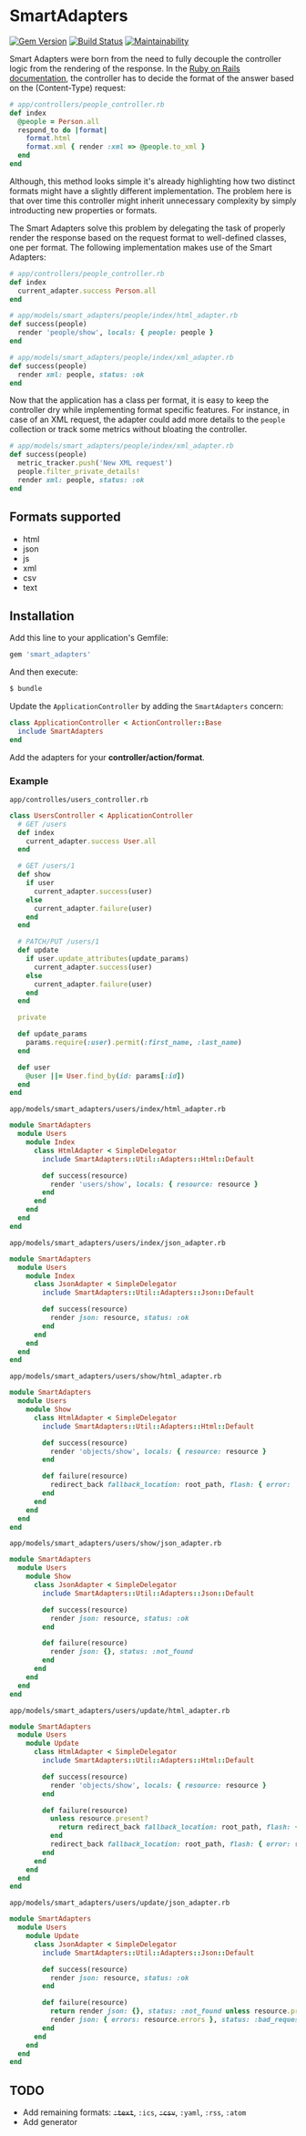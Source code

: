 # SmartAdapters

[![Gem Version](https://badge.fury.io/rb/smart_adapters.svg)](https://badge.fury.io/rb/smart_adapters) [![Build Status](https://travis-ci.org/andrearampin/smart_adapters.svg?branch=master)](https://travis-ci.org/andrearampin/smart_adapters) [![Maintainability](https://api.codeclimate.com/v1/badges/9d55d1d054401ab93a6e/maintainability)](https://codeclimate.com/github/andrearampin/smart_adapters/maintainability)

Smart Adapters were born from the need to fully decouple the controller logic from the rendering of the response.
In the [Ruby on Rails documentation](https://apidock.com/rails/ActionController/MimeResponds/InstanceMethods/respond_to), the controller has to decide the format of the answer based on the (Content-Type) request:

```ruby
# app/controllers/people_controller.rb
def index
  @people = Person.all
  respond_to do |format|
    format.html
    format.xml { render :xml => @people.to_xml }
  end
end
```

Although, this method looks simple it's already highlighting how two distinct formats might have a slightly different implementation. The problem here is that over time this controller might inherit unnecessary complexity by simply introducting new properties or formats.

The Smart Adapters solve this problem by delegating the task of properly render the response based on the request format to well-defined classes, one per format. The following implementation makes use of the Smart Adapters:

```ruby
# app/controllers/people_controller.rb
def index
  current_adapter.success Person.all
end

# app/models/smart_adapters/people/index/html_adapter.rb
def success(people)
  render 'people/show', locals: { people: people }
end

# app/models/smart_adapters/people/index/xml_adapter.rb
def success(people)
  render xml: people, status: :ok
end
```

Now that the application has a class per format, it is easy to keep the controller dry while implementing format specific features. For instance, in case of an XML request, the adapter could add more details to the `people` collection or track some metrics without bloating the controller.

```ruby
# app/models/smart_adapters/people/index/xml_adapter.rb
def success(people)
  metric_tracker.push('New XML request')
  people.filter_private_details!
  render xml: people, status: :ok
end
```

## Formats supported
- html
- json
- js
- xml
- csv
- text

## Installation
Add this line to your application's Gemfile:

```ruby
gem 'smart_adapters'
```

And then execute:
```bash
$ bundle
```

Update the `ApplicationController` by adding the `SmartAdapters` concern:
```ruby
class ApplicationController < ActionController::Base
  include SmartAdapters
end
```

Add the adapters for your **controller/action/format**.

### Example

`app/controlles/users_controller.rb`
```ruby
class UsersController < ApplicationController
  # GET /users
  def index
    current_adapter.success User.all
  end

  # GET /users/1
  def show
    if user
      current_adapter.success(user)
    else
      current_adapter.failure(user)
    end
  end

  # PATCH/PUT /users/1
  def update
    if user.update_attributes(update_params)
      current_adapter.success(user)
    else
      current_adapter.failure(user)
    end
  end

  private

  def update_params
    params.require(:user).permit(:first_name, :last_name)
  end

  def user
    @user ||= User.find_by(id: params[:id])
  end
end
```
`app/models/smart_adapters/users/index/html_adapter.rb`
```ruby
module SmartAdapters
  module Users
    module Index
      class HtmlAdapter < SimpleDelegator
        include SmartAdapters::Util::Adapters::Html::Default

        def success(resource)
          render 'users/show', locals: { resource: resource }
        end
      end
    end
  end
end
```
`app/models/smart_adapters/users/index/json_adapter.rb`
```ruby
module SmartAdapters
  module Users
    module Index
      class JsonAdapter < SimpleDelegator
        include SmartAdapters::Util::Adapters::Json::Default

        def success(resource)
          render json: resource, status: :ok
        end
      end
    end
  end
end

```
`app/models/smart_adapters/users/show/html_adapter.rb`
```ruby
module SmartAdapters
  module Users
    module Show
      class HtmlAdapter < SimpleDelegator
        include SmartAdapters::Util::Adapters::Html::Default

        def success(resource)
          render 'objects/show', locals: { resource: resource }
        end

        def failure(resource)
          redirect_back fallback_location: root_path, flash: { error: 'Resource not found' }
        end
      end
    end
  end
end
```
`app/models/smart_adapters/users/show/json_adapter.rb`
```ruby
module SmartAdapters
  module Users
    module Show
      class JsonAdapter < SimpleDelegator
        include SmartAdapters::Util::Adapters::Json::Default

        def success(resource)
          render json: resource, status: :ok
        end

        def failure(resource)
          render json: {}, status: :not_found
        end
      end
    end
  end
end
```
`app/models/smart_adapters/users/update/html_adapter.rb`
```ruby
module SmartAdapters
  module Users
    module Update
      class HtmlAdapter < SimpleDelegator
        include SmartAdapters::Util::Adapters::Html::Default

        def success(resource)
          render 'objects/show', locals: { resource: resource }
        end

        def failure(resource)
          unless resource.present?
            return redirect_back fallback_location: root_path, flash: { error: 'Resource not found' }
          end
          redirect_back fallback_location: root_path, flash: { error: resource.errors }
        end
      end
    end
  end
end
```
`app/models/smart_adapters/users/update/json_adapter.rb`
```ruby
module SmartAdapters
  module Users
    module Update
      class JsonAdapter < SimpleDelegator
        include SmartAdapters::Util::Adapters::Json::Default

        def success(resource)
          render json: resource, status: :ok
        end

        def failure(resource)
          return render json: {}, status: :not_found unless resource.present?
          render json: { errors: resource.errors }, status: :bad_request
        end
      end
    end
  end
end
```

## TODO
- Add remaining formats: ~~`:text`~~, `:ics`, ~~`:csv`~~, `:yaml`, `:rss`, `:atom`
- Add generator
